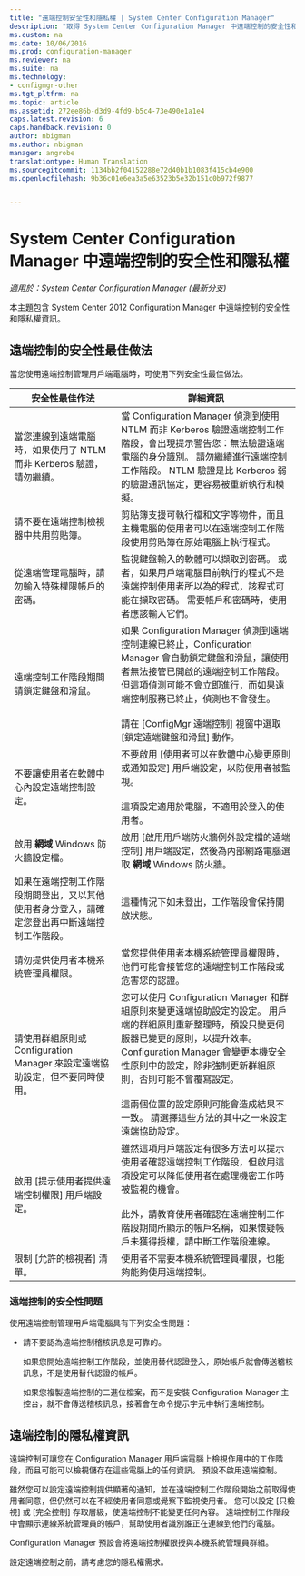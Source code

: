 ```yaml
---
title: "遠端控制安全性和隱私權 | System Center Configuration Manager"
description: "取得 System Center Configuration Manager 中遠端控制的安全性和隱私權資訊。"
ms.custom: na
ms.date: 10/06/2016
ms.prod: configuration-manager
ms.reviewer: na
ms.suite: na
ms.technology:
- configmgr-other
ms.tgt_pltfrm: na
ms.topic: article
ms.assetid: 272ee86b-d3d9-4fd9-b5c4-73e490e1a1e4
caps.latest.revision: 6
caps.handback.revision: 0
author: nbigman
ms.author: nbigman
manager: angrobe
translationtype: Human Translation
ms.sourcegitcommit: 1134bb2f04152288e72d40b1b1083f415cb4e900
ms.openlocfilehash: 9b36c01e6ea3a5e63523b5e32b151c0b972f9877


---
```

# <a name="security-and-privacy-for-remote-control-in-system-center-configuration-manager"></a>System Center Configuration Manager 中遠端控制的安全性和隱私權

*適用於：System Center Configuration Manager (最新分支)*

本主題包含 System Center 2012 Configuration Manager 中遠端控制的安全性和隱私權資訊。  

##  <a name="a-namebkmksecurityhardwareinventorya-security-best-practices-for-remote-control"></a><a name="BKMK_Security_HardwareInventory"></a> 遠端控制的安全性最佳做法  
 當您使用遠端控制管理用戶端電腦時，可使用下列安全性最佳做法。  

|安全性最佳作法|詳細資訊|  
|----------------------------|----------------------|  
|當您連線到遠端電腦時，如果使用了 NTLM 而非 Kerberos 驗證，請勿繼續。|當 Configuration Manager 偵測到使用 NTLM 而非 Kerberos 驗證遠端控制工作階段，會出現提示警告您：無法驗證遠端電腦的身分識別。 請勿繼續進行遠端控制工作階段。 NTLM 驗證是比 Kerberos 弱的驗證通訊協定，更容易被重新執行和模擬。|  
|請不要在遠端控制檢視器中共用剪貼簿。|剪貼簿支援可執行檔和文字等物件，而且主機電腦的使用者可以在遠端控制工作階段使用剪貼簿在原始電腦上執行程式。|  
|從遠端管理電腦時，請勿輸入特殊權限帳戶的密碼。|監視鍵盤輸入的軟體可以擷取到密碼。 或者，如果用戶端電腦目前執行的程式不是遠端控制使用者所以為的程式，該程式可能在擷取密碼。 需要帳戶和密碼時，使用者應該輸入它們。|  
|遠端控制工作階段期間請鎖定鍵盤和滑鼠。|如果 Configuration Manager 偵測到遠端控制連線已終止，Configuration Manager 會自動鎖定鍵盤和滑鼠，讓使用者無法接管已開啟的遠端控制工作階段。 但這項偵測可能不會立即進行，而如果遠端控制服務已終止，偵測也不會發生。<br /><br /> 請在 [ConfigMgr 遠端控制]  視窗中選取 [鎖定遠端鍵盤和滑鼠]  動作。|  
|不要讓使用者在軟體中心內設定遠端控制設定。|不要啟用 [使用者可以在軟體中心變更原則或通知設定]  用戶端設定，以防使用者被監視。<br /><br /> 這項設定適用於電腦，不適用於登入的使用者。|  
|啟用 **網域** Windows 防火牆設定檔。|啟用 [啟用用戶端防火牆例外設定檔的遠端控制]  用戶端設定，然後為內部網路電腦選取 **網域** Windows 防火牆。|  
|如果在遠端控制工作階段期間登出，又以其他使用者身分登入，請確定您登出再中斷遠端控制工作階段。|這種情況下如未登出，工作階段會保持開啟狀態。|  
|請勿提供使用者本機系統管理員權限。|當您提供使用者本機系統管理員權限時，他們可能會接管您的遠端控制工作階段或危害您的認證。|  
|請使用群組原則或 Configuration Manager 來設定遠端協助設定，但不要同時使用。|您可以使用 Configuration Manager 和群組原則來變更遠端協助設定的設定。 用戶端的群組原則重新整理時，預設只變更伺服器已變更的原則，以提升效率。 Configuration Manager 會變更本機安全性原則中的設定，除非強制更新群組原則，否則可能不會覆寫設定。<br /><br /> 這兩個位置的設定原則可能會造成結果不一致。 請選擇這些方法的其中之一來設定遠端協助設定。|  
|啟用 [提示使用者提供遠端控制權限] 用戶端設定。|雖然這項用戶端設定有很多方法可以提示使用者確認遠端控制工作階段，但啟用這項設定可以降低使用者在處理機密工作時被監視的機會。<br /><br /> 此外，請教育使用者確認在遠端控制工作階段期間所顯示的帳戶名稱，如果懷疑帳戶未獲得授權，請中斷工作階段連線。|  
|限制 [允許的檢視者] 清單。|使用者不需要本機系統管理員權限，也能夠能夠使用遠端控制。|  

### <a name="security-issues-for-remote-control"></a>遠端控制的安全性問題  
 使用遠端控制管理用戶端電腦具有下列安全性問題：  

-   請不要認為遠端控制稽核訊息是可靠的。  

     如果您開始遠端控制工作階段，並使用替代認證登入，原始帳戶就會傳送稽核訊息，不是使用替代認證的帳戶。  

     如果您複製遠端控制的二進位檔案，而不是安裝 Configuration Manager 主控台，就不會傳送稽核訊息，接著會在命令提示字元中執行遠端控制。  

##  <a name="a-namebkmkprivacyhardwareinventorya-privacy-information-for-remote-control"></a><a name="BKMK_Privacy_HardwareInventory"></a> 遠端控制的隱私權資訊  
 遠端控制可讓您在 Configuration Manager 用戶端電腦上檢視作用中的工作階段，而且可能可以檢視儲存在這些電腦上的任何資訊。 預設不啟用遠端控制。  

 雖然您可以設定遠端控制提供顯著的通知，並在遠端控制工作階段開始之前取得使用者同意，但仍然可以在不經使用者同意或覺察下監視使用者。 您可以設定 [只檢視] 或 [完全控制] 存取層級，使遠端控制不能變更任何內容。 遠端控制工作階段中會顯示連線系統管理員的帳戶，幫助使用者識別誰正在連線到他們的電腦。  

 Configuration Manager 預設會將遠端控制權限授與本機系統管理員群組。  

 設定遠端控制之前，請考慮您的隱私權需求。  



<!--HONumber=Nov16_HO1-->


